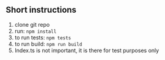 ## Short instructions

1. clone git repo
2. run: ```npm install```
3. to run tests: ```npm tests```
4. to run build: ```npm run build```
5. Index.ts is not important, it is there for test purposes only


